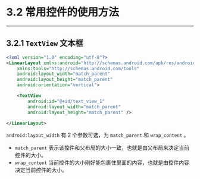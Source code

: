 # 3.2 常用控件的使用方法

---

## 3.2.1 `TextView` 文本框

```xml
<?xml version="1.0" encoding="utf-8"?>
<LinearLayout xmlns:android="http://schemas.android.com/apk/res/android"
    xmlns:tools="http://schemas.android.com/tools"
    android:layout_width="match_parent"
    android:layout_height="match_parent"
    android:orientation="vertical">

    <TextView
        android:id="@+id/text_view_1"
        android:layout_width="match_parent"
        android:layout_height="match_parent" />

</LinearLayout>
```

 `android:layout_width` 有 2 个参数可选，为 `match_parent` 和 `wrap_content`  。

+ `match_parent`  表示该控件和父布局的大小一致，也就是由父布局来决定当前控件的大小。
+  `wrap_content` 当前控件的大小刚好能包裹住里面的内容，也就是由控件内容决定当前控件的大小。